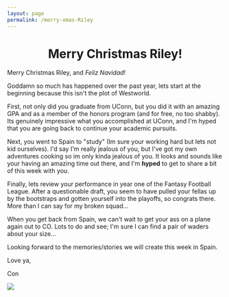 ```yaml
---
layout: page
permalink: /merry-xmas-Riley
---
```


<h1 style="text-align:center">Merry Christmas Riley!</h1>

Merry Christmas Riley, and _Feliz Navidad_!

Goddamn so much has happened over the past year, lets start at the beginning because this isn't the plot of Westworld. 

First, not only did you graduate from UConn, but you did it with an amazing GPA and as a member of the honors program (and for free, no too shabby). Its genuinely impressive what you accomplished at UConn, and I'm hyped that you are going back to continue your academic pursuits.

Next, you went to Spain to "study" (Im sure your working hard but lets not kid ourselves). I'd say I'm really jealous of you, but I've got my own adventures cooking so im only kinda jealous of you. It looks and sounds like your having an amazing time out there, and I'm **hyped** to get to share a bit of this week with you. 

Finally, lets review your performance in year one of the Fantasy Football League. After a questionable draft, you seem to have pulled your fellas up by the bootstraps and gotten yourself into the playoffs, so congrats there. More than I can say for my broken squad...

When you get back from Spain, we can't wait to get your ass on a plane again out to CO. Lots to do and see; I'm sure I can find a pair of waders about your size...

Looking forward to the memories/stories we will create this week in Spain. 

Love ya, 

Con

![](assets/riley.jpg)
